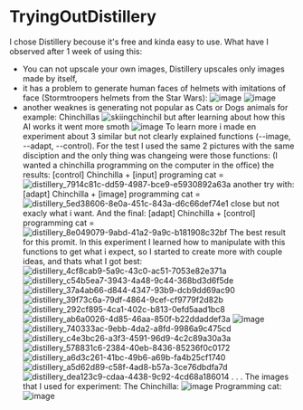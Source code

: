 # TryingOutDistillery
I chose Distillery becouse it's free and kinda easy to use.
What have I observed after 1 week of using this:
- You can not upscale your own images, Distillery upscales only images made by itself,
- it has a problem to generate human faces of helmets with imitations of face (Stormtroopers helmets from the Star Wars):
  ![image](https://github.com/MichalZx/TryingOutDistillery/assets/115743546/d11374f6-1015-4140-81fd-f85df09d8b71)
  ![image](https://github.com/MichalZx/TryingOutDistillery/assets/115743546/9ed5095f-bb7e-4860-84cd-9706c290bbf0)
- another weaknes is generating not popular as Cats or Dogs animals for example: Chinchillas
  ![skiingchinchil](https://github.com/MichalZx/TryingOutDistillery/assets/115743546/f50fc8ae-81f7-49cb-83b9-3defce9e7b3a)
  but after learning about how this AI works it went more smoth
  ![image](https://github.com/MichalZx/TryingOutDistillery/assets/115743546/c25715e0-0dd4-4e62-a945-9b4f10414add)
To learn more i made en experiment about 3 similar but not clearly explained functions (--image, --adapt, --control).
For the test I used the same 2 pictures with the same disciption and the only thing was changeing were those functions:
(I wanted a chinchilla programming on the computer in the office) the results:
[control] Chinchilla + [input] programing cat =
![distillery_7914c81c-dd59-4987-bce9-e5930892a63a](https://github.com/MichalZx/TryingOutDistillery/assets/115743546/aa1958cb-2ff2-4ed5-8a2b-9e1b06b7682a)
another try with: [adapt] Chinchilla + [image] programming cat =
![distillery_5ed38606-8e0a-451c-843a-d6c66def74e1](https://github.com/MichalZx/TryingOutDistillery/assets/115743546/d23f751c-491d-4347-bc58-d45fa11d2eb8)
close but not exacly what i want.
And the final: [adapt] Chinchilla + [control] programming cat =
![distillery_8e049079-9abd-41a2-9a9c-b181908c32bf](https://github.com/MichalZx/TryingOutDistillery/assets/115743546/6737e9af-8ab6-4c9b-92e0-3d7f02b4833f)
The best result for this promit. In this experiment I learned how to manipulate with this functions to get what i expect, so I started to create more with couple ideas, and thats what I got best:
![distillery_4cf8cab9-5a9c-43c0-ac51-7053e82e371a](https://github.com/MichalZx/TryingOutDistillery/assets/115743546/dd1f1e05-b43c-4557-a8eb-2101f7413acc)
![distillery_c54b5ea7-3943-4a48-9c44-368bd3d6f5de](https://github.com/MichalZx/TryingOutDistillery/assets/115743546/c8546f40-8b1e-42c6-b71f-cc901392458e)
![distillery_37a4ab66-d844-4347-93b9-dcb9dd69ac90](https://github.com/MichalZx/TryingOutDistillery/assets/115743546/46451357-a7b1-40a8-a07b-6ea5666c27b9)
![distillery_39f73c6a-79df-4864-9cef-cf9779f2d82b](https://github.com/MichalZx/TryingOutDistillery/assets/115743546/80a82fb4-9822-49c6-aaea-eb9c2af82a52)
![distillery_292cf895-4ca1-402c-b813-0efd5aad1bc8](https://github.com/MichalZx/TryingOutDistillery/assets/115743546/46fa6181-c90c-4bb1-9377-481710c6da29)
![distillery_ab6a0026-4d85-46aa-850f-b22ddaddef3a](https://github.com/MichalZx/TryingOutDistillery/assets/115743546/4a0e4767-6ef0-413c-a7dc-5d510788a8d2)
![image](https://github.com/MichalZx/TryingOutDistillery/assets/115743546/38df0608-5c9b-43b8-b4c2-df2ebccb57ce)
![distillery_740333ac-9ebb-4da2-a8fd-9986a9c475cd](https://github.com/MichalZx/TryingOutDistillery/assets/115743546/72cf9756-ba86-4c3a-812a-b37d7dde5186)
![distillery_c4e3bc26-a3f3-4591-96d9-4c2c89a30a3a](https://github.com/MichalZx/TryingOutDistillery/assets/115743546/58980a0f-92dd-4ce5-b2ac-65f928a7ad2a)
![distillery_578831c6-2384-40eb-8436-85236f0c0172](https://github.com/MichalZx/TryingOutDistillery/assets/115743546/6d729cd7-48e3-4047-b5d6-303be6a4a867)
![distillery_a6d3c261-41bc-49b6-a69b-fa4b25cf1740](https://github.com/MichalZx/TryingOutDistillery/assets/115743546/405c3354-3837-4d68-8a4e-42a6be4ef426)
![distillery_a5d62d89-c58f-4ad8-b57a-3ce76dbdfa7d](https://github.com/MichalZx/TryingOutDistillery/assets/115743546/05ef393b-2944-4064-9878-c4f0e81b837c)
![distillery_dea123c9-cdaa-4438-9c92-4cd68a186014](https://github.com/MichalZx/TryingOutDistillery/assets/115743546/2c17e19e-e334-49fd-9005-23893b0c18a1)
.
.
.
The images that I used for experiment:
The Chinchilla: ![image](https://github.com/MichalZx/TryingOutDistillery/assets/115743546/2cbf08e4-34f0-4a39-94ef-cc177b665b51)
Programming cat: ![image](https://github.com/MichalZx/TryingOutDistillery/assets/115743546/b56c12ab-54e8-40e9-b166-af417314a142)

